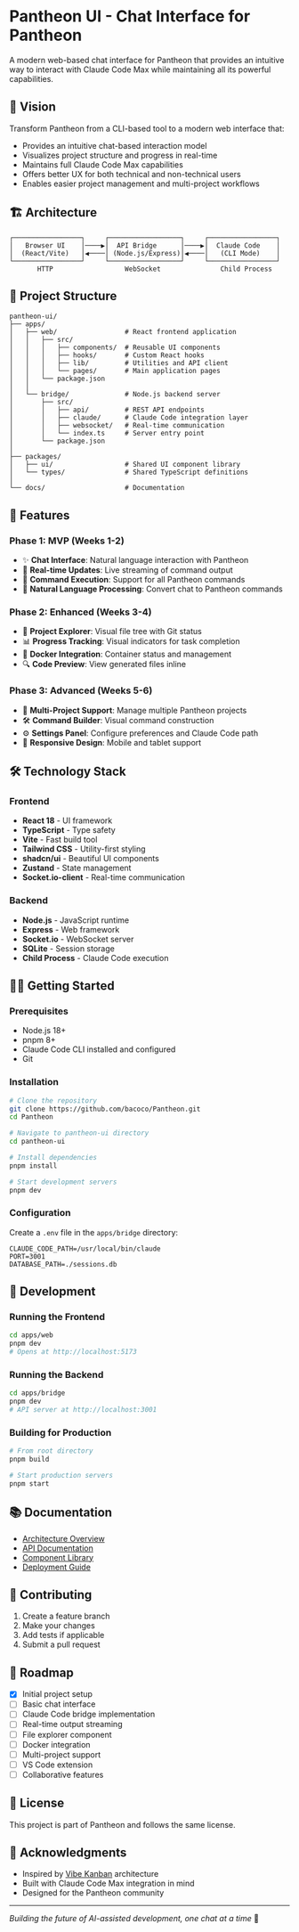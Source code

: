 # Pantheon UI - Chat Interface for Pantheon

A modern web-based chat interface for Pantheon that provides an intuitive way to interact with Claude Code Max while maintaining all its powerful capabilities.

## 🎯 Vision

Transform Pantheon from a CLI-based tool to a modern web interface that:
- Provides an intuitive chat-based interaction model
- Visualizes project structure and progress in real-time
- Maintains full Claude Code Max capabilities
- Offers better UX for both technical and non-technical users
- Enables easier project management and multi-project workflows

## 🏗️ Architecture

```
┌─────────────────┐     ┌──────────────────┐     ┌─────────────────┐
│   Browser UI    │────▶│  API Bridge      │────▶│  Claude Code    │
│  (React/Vite)   │◀────│ (Node.js/Express)│◀────│   (CLI Mode)    │
└─────────────────┘     └──────────────────┘     └─────────────────┘
       HTTP                  WebSocket               Child Process
```

## 📁 Project Structure

```
pantheon-ui/
├── apps/
│   ├── web/                 # React frontend application
│   │   ├── src/
│   │   │   ├── components/  # Reusable UI components
│   │   │   ├── hooks/       # Custom React hooks
│   │   │   ├── lib/         # Utilities and API client
│   │   │   └── pages/       # Main application pages
│   │   └── package.json
│   │
│   └── bridge/              # Node.js backend server
│       ├── src/
│       │   ├── api/         # REST API endpoints
│       │   ├── claude/      # Claude Code integration layer
│       │   ├── websocket/   # Real-time communication
│       │   └── index.ts     # Server entry point
│       └── package.json
│
├── packages/
│   ├── ui/                  # Shared UI component library
│   └── types/               # Shared TypeScript definitions
│
└── docs/                    # Documentation
```

## 🚀 Features

### Phase 1: MVP (Weeks 1-2)
- ✨ **Chat Interface**: Natural language interaction with Pantheon
- 🔄 **Real-time Updates**: Live streaming of command output
- 📝 **Command Execution**: Support for all Pantheon commands
- 🎯 **Natural Language Processing**: Convert chat to Pantheon commands

### Phase 2: Enhanced (Weeks 3-4)
- 📁 **Project Explorer**: Visual file tree with Git status
- 📊 **Progress Tracking**: Visual indicators for task completion
- 🐳 **Docker Integration**: Container status and management
- 🔍 **Code Preview**: View generated files inline

### Phase 3: Advanced (Weeks 5-6)
- 🚀 **Multi-Project Support**: Manage multiple Pantheon projects
- 🛠️ **Command Builder**: Visual command construction
- ⚙️ **Settings Panel**: Configure preferences and Claude Code path
- 📱 **Responsive Design**: Mobile and tablet support

## 🛠️ Technology Stack

### Frontend
- **React 18** - UI framework
- **TypeScript** - Type safety
- **Vite** - Fast build tool
- **Tailwind CSS** - Utility-first styling
- **shadcn/ui** - Beautiful UI components
- **Zustand** - State management
- **Socket.io-client** - Real-time communication

### Backend
- **Node.js** - JavaScript runtime
- **Express** - Web framework
- **Socket.io** - WebSocket server
- **SQLite** - Session storage
- **Child Process** - Claude Code execution

## 🏃‍♂️ Getting Started

### Prerequisites
- Node.js 18+
- pnpm 8+
- Claude Code CLI installed and configured
- Git

### Installation

```bash
# Clone the repository
git clone https://github.com/bacoco/Pantheon.git
cd Pantheon

# Navigate to pantheon-ui directory
cd pantheon-ui

# Install dependencies
pnpm install

# Start development servers
pnpm dev
```

### Configuration

Create a `.env` file in the `apps/bridge` directory:

```env
CLAUDE_CODE_PATH=/usr/local/bin/claude
PORT=3001
DATABASE_PATH=./sessions.db
```

## 🧪 Development

### Running the Frontend
```bash
cd apps/web
pnpm dev
# Opens at http://localhost:5173
```

### Running the Backend
```bash
cd apps/bridge
pnpm dev
# API server at http://localhost:3001
```

### Building for Production
```bash
# From root directory
pnpm build

# Start production servers
pnpm start
```

## 📚 Documentation

- [Architecture Overview](./docs/architecture.md)
- [API Documentation](./docs/api.md)
- [Component Library](./docs/components.md)
- [Deployment Guide](./docs/deployment.md)

## 🤝 Contributing

1. Create a feature branch
2. Make your changes
3. Add tests if applicable
4. Submit a pull request

## 🎯 Roadmap

- [x] Initial project setup
- [ ] Basic chat interface
- [ ] Claude Code bridge implementation
- [ ] Real-time output streaming
- [ ] File explorer component
- [ ] Docker integration
- [ ] Multi-project support
- [ ] VS Code extension
- [ ] Collaborative features

## 📄 License

This project is part of Pantheon and follows the same license.

## 🙏 Acknowledgments

- Inspired by [Vibe Kanban](https://github.com/skorokithakis/vibe-kanban) architecture
- Built with Claude Code Max integration in mind
- Designed for the Pantheon community

---

*Building the future of AI-assisted development, one chat at a time* 🚀